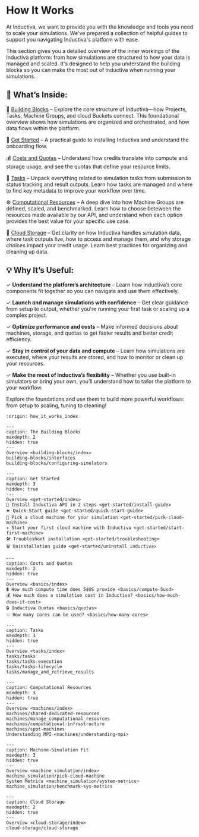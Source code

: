 # How It Works

At Inductiva, we want to provide you with the knowledge and tools you need to scale your simulations.
We've prepared a collection of helpful guides to support you navigating Inductiva's platform
with ease.

This section gives you a detailed overview of the inner workings of the Inductiva platform: from 
how simulations are structured to how your data is managed and scaled. It's designed to help you 
understand the building blocks so you can make the most out of Inductiva when running your simulations.

## 📘 What’s Inside:
🧱 [Building Blocks](building-blocks/index) – Explore the core structure of Inductiva—how Projects, 
Tasks, Machine Groups, and cloud Buckets connect. This foundational overview shows how simulations are 
organized and orchestrated, and how data flows within the platform.

🚀 [Get Started](get-started/index) – A practical guide to installing Inductiva and understand the 
onboarding flow. 

💰 [Costs and Quotas](basics/index) – Understand how credits translate into compute and storage usage, 
and see the quotas that define your resource limits. 

🧩 [Tasks](tasks/index) – Unpack everything related to simulation tasks from submission to status 
tracking and result outputs. Learn how tasks are managed and where to find key metadata to improve 
your workflow over time.

⚙️ [Computational Resources](machines/index) – A deep dive into how Machine Groups are defined, 
scaled, and benchmarked. Learn how to choose beteween the resources made available by our API, and 
understand when each option provides the best value for your specific use case.

📁 [Cloud Storage](cloud-storage/index) – Get clarity on how Inductiva handles simulation data, 
where task outputs live, how to access and manage them, and why storage choices impact your credit 
usage. Learn best practices for organizing and cleaning up data.


## 💡 Why It’s Useful:   
✓ **Understand the platform’s architecture** – Learn how Inductiva’s core components fit together so 
you can navigate and use them effectively.

✓ **Launch and manage simulations with confidence** – Get clear guidance from setup to output, whether 
you're running your first task or scaling up a complex project.

✓ **Optimize performance and costs** – Make informed decisions about machines, storage, and quotas to 
get faster results and better credit efficiency.

✓ **Stay in control of your data and compute** – Learn how simulations are executed, where your results 
are stored, and how to monitor or clean up your resources.

✓ **Make the most of Inductiva’s flexibility** – Whether you use built-in simulators or bring your own, 
you’ll understand how to tailor the platform to your workflow.


Explore the foundations and use them to build more powerful workflows: from setup to scaling, 
tuning to cleaning!


```{banner}
:origin: how_it_works_index
```

```{toctree}
---
caption: The Building Blocks
maxdepth: 2
hidden: true
---
Overview <building-blocks/index>
building-blocks/interfaces
building-blocks/configuring-simulators
```

```{toctree}
---
caption: Get Started  
maxdepth: 3
hidden: true
---
Overview <get-started/index>
🚀 Install Inductiva API in 2 steps <get-started/install-guide>
⏩ Quick-Start guide <get-started/quick-start-guide>
📌 Pick a cloud machine for your simulation <get-started/pick-cloud-machine>
✈️ Start your first cloud machine with Inductiva <get-started/start-first-machine>
🛠️ Troubleshoot installation <get-started/troubleshooting>
🗑️ Uninstallation guide <get-started/uninstall_inductiva>
```

```{toctree}
---
caption: Costs and Quotas
maxdepth: 2
hidden: true
---
Overview <basics/index>
💲 How much compute time does 5$US provide <basics/compute-5usd>
💰 How much does a simulation cost in Inductiva? <basics/how-much-does-it-cost>
🔒 Inductiva Quotas <basics/quotas>
💥 How many cores can be used? <basics/how-many-cores>
```

```{toctree}
---
caption: Tasks
maxdepth: 3
hidden: true
---
Overview <tasks/index>
tasks/tasks
tasks/tasks-execution
tasks/tasks-lifecycle
tasks/manage_and_retrieve_results
```

```{toctree}
---
caption: Computational Resources
maxdepth: 3
hidden: true
---
Overview <machines/index>
machines/shared-dedicated-resources
machines/manage_computational_resources
machines/computational-infrastructure
machines/spot-machines
Understanding MPI <machines/understanding-mpi>
```

```{toctree}
---
caption: Machine-Simulation Fit
maxdepth: 3
hidden: true
---
Overview <machine_simulation/index>
machine_simulation/pick-cloud-machine
System Metrics <machine_simulation/system-metrics>
machine_simulation/benchmark-sys-metrics
```

```{toctree}
---
caption: Cloud Storage
maxdepth: 2
hidden: true
---
Overview <cloud-storage/index>
cloud-storage/cloud-storage
```
